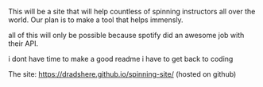 This will be a site that will help countless of spinning instructors all over the world.
Our plan is to make a tool that helps immensly.

all of this will only be possible because spotify did an awesome job with their API.

i dont have time to make a good readme i have to get back to coding

The site: https://dradshere.github.io/spinning-site/ (hosted on github)
